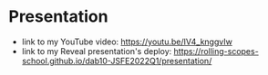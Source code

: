 # Presentation
- link to my YouTube video: https://youtu.be/IV4_knggvIw
- link to my Reveal presentation's deploy: https://rolling-scopes-school.github.io/dab10-JSFE2022Q1/presentation/